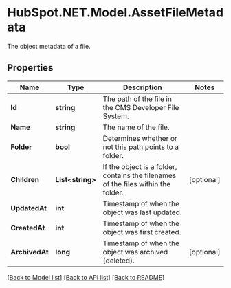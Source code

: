 # HubSpot.NET.Model.AssetFileMetadata
The object metadata of a file.

## Properties

Name | Type | Description | Notes
------------ | ------------- | ------------- | -------------
**Id** | **string** | The path of the file in the CMS Developer File System. | 
**Name** | **string** | The name of the file. | 
**Folder** | **bool** | Determines whether or not this path points to a folder. | 
**Children** | **List&lt;string&gt;** | If the object is a folder, contains the filenames of the files within the folder. | [optional] 
**UpdatedAt** | **int** | Timestamp of when the object was last updated. | 
**CreatedAt** | **int** | Timestamp of when the object was first created. | 
**ArchivedAt** | **long** | Timestamp of when the object was archived (deleted). | [optional] 

[[Back to Model list]](../README.md#documentation-for-models) [[Back to API list]](../README.md#documentation-for-api-endpoints) [[Back to README]](../README.md)

